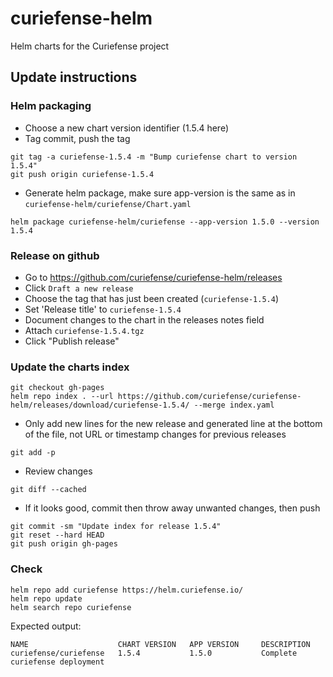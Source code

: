 # curiefense-helm
Helm charts for the Curiefense project

## Update instructions
### Helm packaging
* Choose a new chart version identifier (1.5.4 here)
* Tag commit, push the tag
```
git tag -a curiefense-1.5.4 -m "Bump curiefense chart to version 1.5.4"
git push origin curiefense-1.5.4
```
* Generate helm package, make sure app-version is the same as in `curiefense-helm/curiefense/Chart.yaml`
```
helm package curiefense-helm/curiefense --app-version 1.5.0 --version 1.5.4
```

### Release on github
* Go to <https://github.com/curiefense/curiefense-helm/releases>
* Click `Draft a new release`
* Choose the tag that has just been created (`curiefense-1.5.4`)
* Set 'Release title' to `curiefense-1.5.4`
* Document changes to the chart in the releases notes field
* Attach `curiefense-1.5.4.tgz`
* Click "Publish release"

### Update the charts index
```
git checkout gh-pages
helm repo index . --url https://github.com/curiefense/curiefense-helm/releases/download/curiefense-1.5.4/ --merge index.yaml
```
* Only add new lines for the new release and generated line at the bottom of the file, not URL or timestamp changes for previous releases
```
git add -p
```
* Review changes
```
git diff --cached
```
* If it looks good, commit then throw away unwanted changes, then push
```
git commit -sm "Update index for release 1.5.4"
git reset --hard HEAD
git push origin gh-pages
```
### Check
```
helm repo add curiefense https://helm.curiefense.io/
helm repo update
helm search repo curiefense
```

Expected output:
```
NAME                    CHART VERSION   APP VERSION     DESCRIPTION
curiefense/curiefense   1.5.4           1.5.0           Complete curiefense deployment
```

